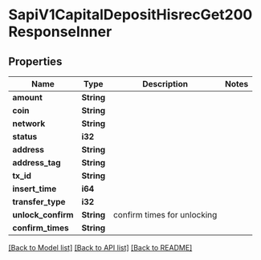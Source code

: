 # SapiV1CapitalDepositHisrecGet200ResponseInner

## Properties

Name | Type | Description | Notes
------------ | ------------- | ------------- | -------------
**amount** | **String** |  | 
**coin** | **String** |  | 
**network** | **String** |  | 
**status** | **i32** |  | 
**address** | **String** |  | 
**address_tag** | **String** |  | 
**tx_id** | **String** |  | 
**insert_time** | **i64** |  | 
**transfer_type** | **i32** |  | 
**unlock_confirm** | **String** | confirm times for unlocking | 
**confirm_times** | **String** |  | 

[[Back to Model list]](../README.md#documentation-for-models) [[Back to API list]](../README.md#documentation-for-api-endpoints) [[Back to README]](../README.md)



